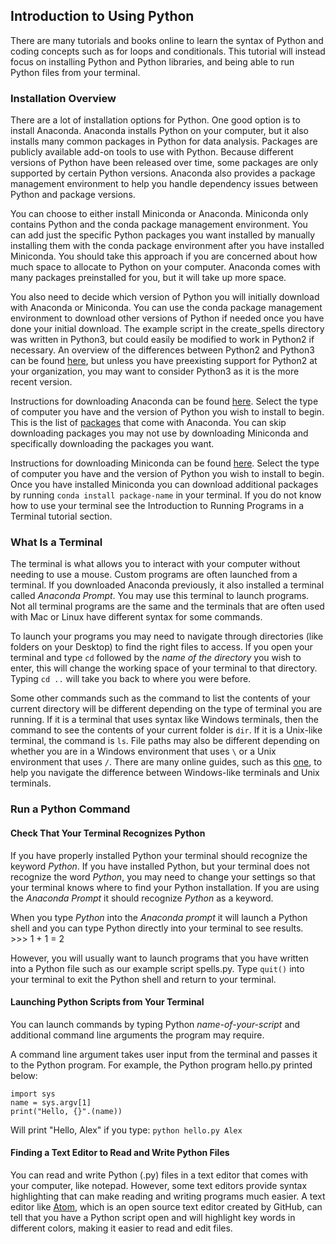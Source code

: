 ## Introduction to Using Python
There are many tutorials and books online to learn the syntax of Python and coding concepts such as for loops and conditionals. This tutorial will instead focus on installing Python and Python libraries, and being able to run Python files from your terminal.

###  Installation Overview
There are a lot of installation options for Python. One good option is to install Anaconda. Anaconda installs Python on your computer, but it also installs many common packages in Python for data analysis. Packages are publicly available add-on tools to use with Python. Because different versions of Python have been released over time, some packages are only supported by certain Python versions. Anaconda also provides a package management environment to help you handle dependency issues between Python and package versions.

You can choose to either install Miniconda or Anaconda. Miniconda only contains Python and the conda package management environment. You can add just the specific Python packages you want installed by manually installing them with the conda package environment after you have installed Miniconda. You should take this approach if you are concerned about how much space to allocate to Python on your computer. Anaconda comes with many packages preinstalled for you, but it will take up more space.

You also need to decide which version of Python you will initially download with Anaconda or Miniconda. You can use the conda package management environment to download other versions of Python if needed once you have done your initial download. The example script in the create_spells directory was written in Python3, but could easily be modified to work in Python2 if necessary. An overview of the differences between Python2 and Python3 can be found [here](https://www.digitalocean.com/community/tutorials/python-2-vs-python-3-practical-considerations-2), but unless you have preexisting support for Python2 at your organization, you may want to consider Python3 as it is the more recent version.

Instructions for downloading Anaconda can be found [here](https://www.continuum.io/downloads). Select the type of computer you have and the version of Python you wish to install to begin. This is the list of [packages](https://docs.continuum.io/anaconda/packages/pkg-docs) that come with Anaconda. You can skip downloading packages you may not use by downloading Miniconda and specifically downloading the packages you want.

Instructions for downloading Miniconda can be found [here](https://conda.io/miniconda.html). Select the type of computer you have and the version of Python you wish to install to begin. Once you have installed Miniconda you can download additional packages by running `conda install package-name` in your terminal. If you do not know how to use your terminal see the Introduction to Running Programs in a Terminal tutorial section.

### What Is a Terminal
The terminal is what allows you to interact with your computer without needing to use a mouse. Custom programs are often launched from a terminal. If you downloaded Anaconda previously, it also installed a terminal called *Anaconda Prompt*. You may use this terminal to launch programs. Not all terminal programs are the same and the terminals that are often used with Mac or Linux have different syntax for some commands.

To launch your programs you may need to navigate through directories (like folders on your Desktop) to find the right files to access. If you open your terminal and type `cd` followed by the *name of the directory* you wish to enter, this will change the working space of your terminal to that directory. Typing `cd ..` will take you back to where you were before.

Some other commands such as the command to list the contents of your current directory will be different depending on the type of terminal you are running. If it is a terminal that uses syntax like Windows terminals, then the command to see the contents of your current folder is `dir`. If it is a Unix-like terminal, the command is `ls`. File paths may also be different depending on whether you are in a Windows environment that uses `\` or a Unix environment that uses `/`. There are many online guides, such as this [one](https://access.redhat.com/documentation/en-US/Red_Hat_Enterprise_Linux/4/html/Step_by_Step_Guide/ap-doslinux.html), to help you navigate the difference between Windows-like terminals and Unix terminals.

### Run a Python Command
#### Check That Your Terminal Recognizes Python
If you have properly installed Python your terminal should recognize the keyword *Python*. If you have installed Python, but your terminal does not recognize the word *Python*, you may need to change your settings so that your terminal knows where to find your Python installation. If you are using the *Anaconda Prompt* it should recognize *Python* as a keyword.

When you type *Python* into the *Anaconda prompt* it will launch a Python shell and you can type Python directly into your terminal to see results.  
    >>> 1 + 1 = 2

However, you will usually want to launch programs that you have written into a Python file such as our example script spells.py. Type `quit()` into your terminal to exit the Python shell and return to your terminal.

#### Launching Python Scripts from Your Terminal  

You can launch commands by typing Python *name-of-your-script* and additional command line arguments the program may require.

 A command line argument takes user input from the terminal and passes it to the Python program. For example, the Python program hello.py printed below:
 ```
 import sys
 name = sys.argv[1]
 print("Hello, {}".(name))
 ```
Will print "Hello, Alex" if you type:
`python hello.py Alex`

#### Finding a Text Editor to Read and Write Python Files
You can read and write Python (.py) files in a text editor that comes with your computer, like notepad. However, some text editors provide syntax highlighting that can make reading and writing programs much easier. A text editor like [Atom](https://atom.io/), which is an open source text editor created by GitHub, can tell that you have a Python script open and will highlight key words in different colors, making it easier to read and edit files.
